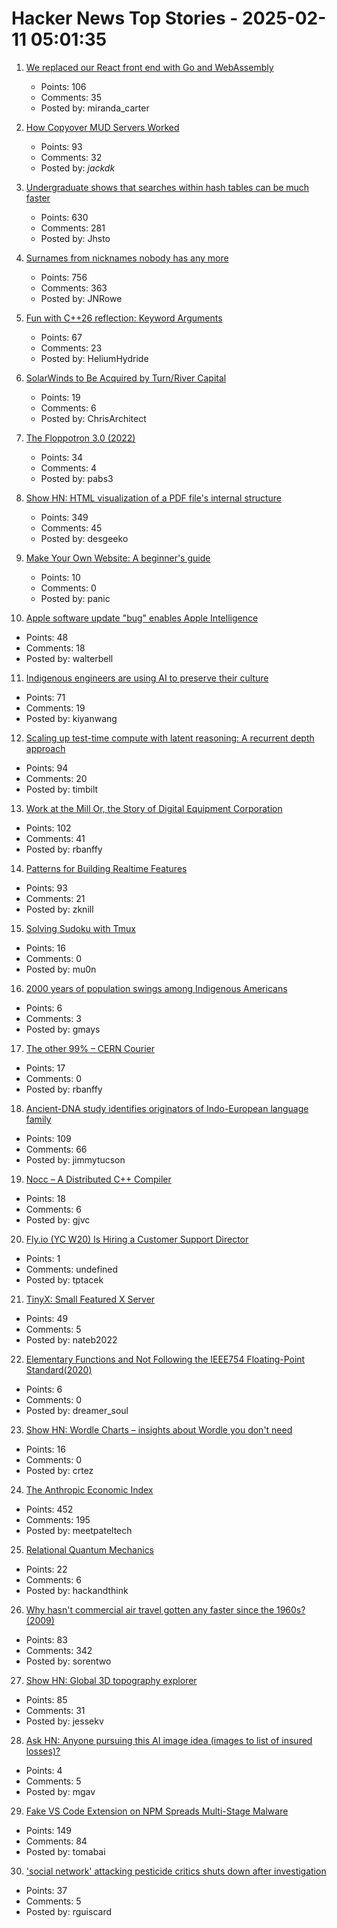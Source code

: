 # Hacker News Top Stories - 2025-02-11 05:01:35

1. [We replaced our React front end with Go and WebAssembly](https://dagger.io/blog/replaced-react-with-go)
   - Points: 106
   - Comments: 35
   - Posted by: miranda_carter

2. [How Copyover MUD Servers Worked](http://jackkelly.name/blog/archives/2025/02/06/how_copyover_mud_servers_worked/)
   - Points: 93
   - Comments: 32
   - Posted by: _jackdk_

3. [Undergraduate shows that searches within hash tables can be much faster](https://www.quantamagazine.org/undergraduate-upends-a-40-year-old-data-science-conjecture-20250210/)
   - Points: 630
   - Comments: 281
   - Posted by: Jhsto

4. [Surnames from nicknames nobody has any more](https://blog.plover.com/lang/etym/nickname-names.html)
   - Points: 756
   - Comments: 363
   - Posted by: JNRowe

5. [Fun with C++26 reflection: Keyword Arguments](https://pydong.org/posts/KwArgs/)
   - Points: 67
   - Comments: 23
   - Posted by: HeliumHydride

6. [SolarWinds to Be Acquired by Turn/River Capital](https://investors.solarwinds.com/news/news-details/2025/SolarWinds-to-Be-Acquired-by-TurnRiver-Capital/default.aspx)
   - Points: 19
   - Comments: 6
   - Posted by: ChrisArchitect

7. [The Floppotron 3.0 (2022)](https://silent.org.pl/home/2022/06/13/the-floppotron-3-0/)
   - Points: 34
   - Comments: 4
   - Posted by: pabs3

8. [Show HN: HTML visualization of a PDF file's internal structure](https://github.com/desgeeko/pdfsyntax/blob/main/docs/browse.md)
   - Points: 349
   - Comments: 45
   - Posted by: desgeeko

9. [Make Your Own Website: A beginner's guide](https://web.pixelshannon.com/make/)
   - Points: 10
   - Comments: 0
   - Posted by: panic

10. [Apple software update "bug" enables Apple Intelligence](https://lapcatsoftware.com/articles/2025/2/3.html)
   - Points: 48
   - Comments: 18
   - Posted by: walterbell

11. [Indigenous engineers are using AI to preserve their culture](https://www.nbcnews.com/tech/innovation/indigenous-engineers-are-using-ai-preserve-culture-rcna176012)
   - Points: 71
   - Comments: 19
   - Posted by: kiyanwang

12. [Scaling up test-time compute with latent reasoning: A recurrent depth approach](https://arxiv.org/abs/2502.05171)
   - Points: 94
   - Comments: 20
   - Posted by: timbilt

13. [Work at the Mill Or, the Story of Digital Equipment Corporation](https://www.abortretry.fail/p/work-at-the-mill)
   - Points: 102
   - Comments: 41
   - Posted by: rbanffy

14. [Patterns for Building Realtime Features](https://zknill.io/posts/patterns-for-building-realtime/)
   - Points: 93
   - Comments: 21
   - Posted by: zknill

15. [Solving Sudoku with Tmux](https://willhbr.net/2024/12/27/solving-sudoku-with-tmux/)
   - Points: 16
   - Comments: 0
   - Posted by: mu0n

16. [2000 years of population swings among Indigenous Americans](https://www.science.org/content/article/tally-bones-artifacts-reveals-2000-years-population-swings-among-indigenous-americans)
   - Points: 6
   - Comments: 3
   - Posted by: gmays

17. [The other 99% – CERN Courier](https://cerncourier.com/a/the-other-99/)
   - Points: 17
   - Comments: 0
   - Posted by: rbanffy

18. [Ancient-DNA study identifies originators of Indo-European language family](https://hms.harvard.edu/news/ancient-dna-study-identifies-originators-indo-european-language-family)
   - Points: 109
   - Comments: 66
   - Posted by: jimmytucson

19. [Nocc – A Distributed C++ Compiler](https://github.com/VKCOM/nocc)
   - Points: 18
   - Comments: 6
   - Posted by: gjvc

20. [Fly.io (YC W20) Is Hiring a Customer Support Director](undefined)
   - Points: 1
   - Comments: undefined
   - Posted by: tptacek

21. [TinyX: Small Featured X Server](https://github.com/tinycorelinux/tinyx)
   - Points: 49
   - Comments: 5
   - Posted by: nateb2022

22. [Elementary Functions and Not Following the IEEE754 Floating-Point Standard(2020)](http://www.hlsl.co.uk/blog/2020/1/29/ieee754-is-not-followed)
   - Points: 6
   - Comments: 0
   - Posted by: dreamer_soul

23. [Show HN: Wordle Charts – insights about Wordle you don't need](https://www.wordlecharts.crtez.dev/)
   - Points: 16
   - Comments: 0
   - Posted by: crtez

24. [The Anthropic Economic Index](https://www.anthropic.com/news/the-anthropic-economic-index)
   - Points: 452
   - Comments: 195
   - Posted by: meetpateltech

25. [Relational Quantum Mechanics](https://plato.stanford.edu/entries/qm-relational/)
   - Points: 22
   - Comments: 6
   - Posted by: hackandthink

26. [Why hasn't commercial air travel gotten any faster since the 1960s? (2009)](https://engineering.mit.edu/engage/ask-an-engineer/why-hasnt-commercial-air-travel-gotten-any-faster-since-the-1960s/)
   - Points: 83
   - Comments: 342
   - Posted by: sorentwo

27. [Show HN: Global 3D topography explorer](https://topography.jessekv.com)
   - Points: 85
   - Comments: 31
   - Posted by: jessekv

28. [Ask HN: Anyone pursuing this AI image idea (images to list of insured losses)?](undefined)
   - Points: 4
   - Comments: 5
   - Posted by: mgav

29. [Fake VS Code Extension on NPM Spreads Multi-Stage Malware](https://www.mend.io/blog/fake-vs-code-extension-on-npm-spreads-multi-stage-malware/)
   - Points: 149
   - Comments: 84
   - Posted by: tomabai

30. ['social network' attacking pesticide critics shuts down after investigation](https://www.theguardian.com/us-news/2025/feb/10/v-fluence-pesticide-critics)
   - Points: 37
   - Comments: 5
   - Posted by: rguiscard

